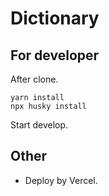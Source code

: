 # Dictionary

## For developer

After clone.

```
yarn install
npx husky install
```
Start develop.

## Other
- Deploy by Vercel.
